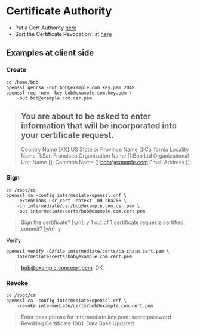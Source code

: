 # Certificate Authority

* Put a Cert Authority [here](./security/CertificateAuth/Create_Root_Inter_Certs.md)
* Sort the Certificate Revocation list [here](repo/unix_config/security/CertificateAuth/Cert_Revocation_List.md)

## Examples at client side

### Create

```
cd /home/bob
openssl genrsa -out bob@example.com.key.pem 2048
openssl req -new -key bob@example.com.key.pem \
    -out bob@example.com.csr.pem
```

> You are about to be asked to enter information that will be incorporated
> into your certificate request.
> -----
> Country Name [XX]:US
> State or Province Name []:California
> Locality Name []:San Francisco
> Organization Name []:Bob Ltd
> Organizational Unit Name []:
> Common Name []:bob@example.com
> Email Address []:

### Sign

```
cd /root/ca
openssl ca -config intermediate/openssl.cnf \
    -extensions usr_cert -notext -md sha256 \
    -in intermediate/csr/bob@example.com.csr.pem \
    -out intermediate/certs/bob@example.com.cert.pem
```

> Sign the certificate? [y/n]: y
> 1 out of 1 certificate requests certified, commit? [y/n]: y

Verify

```
openssl verify -CAfile intermediate/certs/ca-chain.cert.pem \
    intermediate/certs/bob@example.com.cert.pem
```

> bob@example.com.cert.pem: OK

### Revoke

```
cd /root/ca
openssl ca -config intermediate/openssl.cnf \
    -revoke intermediate/certs/bob@example.com.cert.pem
```

> Enter pass phrase for intermediate.key.pem: secretpassword
> Revoking Certificate 1001.
> Data Base Updated
